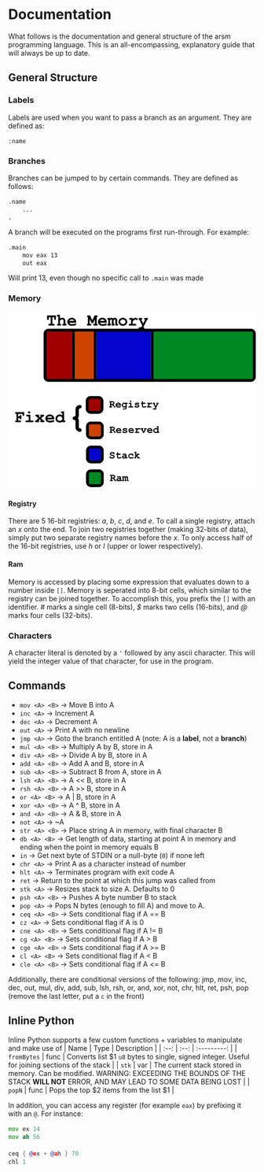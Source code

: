 # Documentation
What follows is the documentation and general structure of the arsm programming language. This is an all-encompassing, explanatory guide that will always be up to date.

## General Structure
### Labels
Labels are used when you want to pass a branch as an argument. They are defined as:
```
:name
```
### Branches
Branches can be jumped to by certain commands. They are defined as follows:
```
.name
    ...
.
```
A branch will be executed on the programs first run-through. For example:
```
.main
    mov eax 13
    out eax
```
Will print 13, even though no specific call to `.main` was made
### Memory
![The memory layout](https://raw.githubusercontent.com/ZippyMagician/arsm/master/etc/arsm_memory.png)
#### Registry
There are 5 16-bit registries: *a*, *b*, *c*, *d*, and *e*. To call a single registry, attach an *x* onto the end. To join two registries together (making 32-bits of data), simply put two separate registry names before the *x*. To only access half of the 16-bit registries, use *h* or *l* (upper or lower respectively).
#### Ram
Memory is accessed by placing some expression that evaluates down to a number inside `[]`. Memory is seperated into 8-bit cells, which similar to the registry can be joined together. To accomplish this, you prefix the `[]` with an identifier. *#* marks a single cell (8-bits), *$* marks two cells (16-bits), and *@* marks four cells (32-bits).
### Characters
A character literal is denoted by a `'` followed by any ascii character. This will yield the integer value of that character, for use in the program.
## Commands
* `mov <A> <B>` -> Move B into A
* `inc <A>` -> Increment A
* `dec <A>` -> Decrement A
* `out <A>` -> Print A with no newline
* `jmp <A>` -> Goto the branch entitled A (note: A is a **label**, not a **branch**)
* `mul <A> <B>` -> Multiply A by B, store in A
* `div <A> <B>` -> Divide A by B, store in A
* `add <A> <B>` -> Add A and B, store in A
* `sub <A> <B>` -> Subtract B from A, store in A
* `lsh <A> <B>` -> A << B, store in A
* `rsh <A> <B>` -> A >> B, store in A
* `or <A> <B>` -> A | B, store in A
* `xor <A> <B>` -> A ^ B, store in A
* `and <A> <B>` -> A & B, store in A
* `not <A>` -> ~A
* `str <A> <B>` -> Place string A in memory, with final character B
* `db <A> <B>` -> Get length of data, starting at point A in memory and ending when the point in memory equals B
* `in` -> Get next byte of STDIN or a null-byte (`0`) if none left
* `chr <A>` -> Print A as a character instead of number
* `hlt <A>` -> Terminates program with exit code A
* `ret` -> Return to the point at which this jump was called from
* `stk <A>` -> Resizes stack to size A. Defaults to 0
* `psh <A> <B>` -> Pushes A byte number B to stack
* `pop <A>` -> Pops N bytes (enough to fill A) and move to A.
* `ceq <A> <B>` -> Sets conditional flag if A == B
* `cz <A>` -> Sets conditional flag if A is 0
* `cne <A> <B>` -> Sets conditional flag if A != B
* `cg <A> <B>` -> Sets conditional flag if A > B
* `cge <A> <B>` -> Sets conditional flag if A >= B
* `cl <A> <B>` -> Sets conditional flag if A < B
* `cle <A> <B>` -> Sets conditional flag if A <= B

Additionally, there are conditional versions of the following:
jmp, mov, inc, dec, out, mul, div, add, sub, lsh, rsh, or, and, xor, not, chr, hlt, ret, psh, pop (remove the last letter, put a `c` in the front)
## Inline Python
Inline Python supports a few custom functions + variables to manipulate and make use of
| Name | Type | Description |
| :--: | :--: | :---------: |
| `fromBytes` | func | Converts list $1 `u8` bytes to single, signed integer. Useful for joining sections of the stack |
| `stk` | var | The current stack stored in memory. Can be modified. WARNING: EXCEEDING THE BOUNDS OF THE STACK **WILL NOT** ERROR, AND MAY LEAD TO SOME DATA BEING LOST |
| `popN` | func | Pops the top $2 items from the list $1 |

In addition, you can access any register (for example `eax`) by prefixing it with an `@`. For instance:
```asm
mov ex 14
mov ah 56

ceq { @ex + @ah } 70
chl 1
```